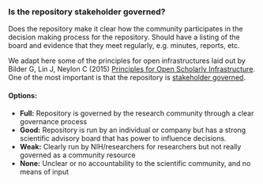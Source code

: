 ### Is the repository stakeholder governed?

Does the repository make it clear how the community participates in the decision making process for the repository.
Should have a listing of the board and evidence that they meet regularly, e.g. minutes, reports, etc.

We adapt here some of the principles for open infrastructures laid out by Bilder G, Lin J, Neylon C (2015) [Principles for Open Scholarly Infrastructure](http://dx.doi.org/10.6084/m9.figshare.1314859).  One of the most important is that the repository is [stakeholder governed](https://hyp.is/_X3W4h-4EeeCpm8NXWVZGg/cameronneylon.net/blog/principles-for-open-scholarly-infrastructures/).  

#### Options:

* **Full:**  Repository is governed by the research community through a clear governance process
* **Good:**  Repository is run by an individual or company but has a strong scientific advisory board that has power to influence decisions.  
* **Weak:**  Clearly run by NIH/researchers for researchers but not really governed as a community resource
* **None:**  Unclear or no accountability to the scientific community, and no means of input

